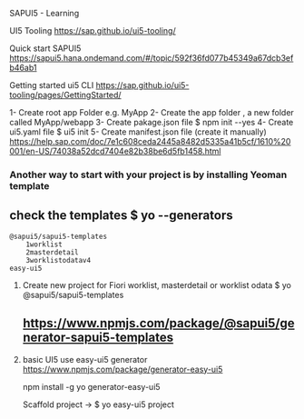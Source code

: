 SAPUI5 - Learning

UI5 Tooling
https://sap.github.io/ui5-tooling/

Quick start SAPUI5
https://sapui5.hana.ondemand.com/#/topic/592f36fd077b45349a67dcb3efb46ab1

Getting started ui5 CLI
https://sap.github.io/ui5-tooling/pages/GettingStarted/

1- Create root app Folder e.g. MyApp
2- Create the app folder , a new folder called MyApp/webapp
3- Create pakage.json file $ npm init --yes
4- Create ui5.yaml file $ ui5 init
5- Create manifest.json file (create it manually)
	https://help.sap.com/doc/7e1c608ceda2445a8482d5335a41b5cf/1610%20001/en-US/74038a52dcd7404e82b38be6d5fb1458.html


### Another way to start with your project is by installing Yeoman template ###
 
 ## check the templates $ yo --generators

 	@sapui5/sapui5-templates
	    1worklist
	    2masterdetail
	    3worklistodatav4
  	easy-ui5

1. Create new project for Fiori worklist, masterdetail or worklist odata
	$ yo @sapui5/sapui5-templates
	 ## https://www.npmjs.com/package/@sapui5/generator-sapui5-templates

2. basic UI5 use easy-ui5 generator
	https://www.npmjs.com/package/generator-easy-ui5

	npm install -g yo generator-easy-ui5

	Scaffold project -> $ yo easy-ui5 project



